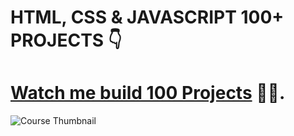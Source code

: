 # HTML, CSS & JAVASCRIPT 100+ PROJECTS 👇

# [Watch me build 100 Projects](https://www.youtube.com/playlist?list=PLSDeUiTMfxW7lm7P7GZ8qtNFffHAR5d_w) 🤘🥂.

![Course Thumbnail](/thumb.png)


